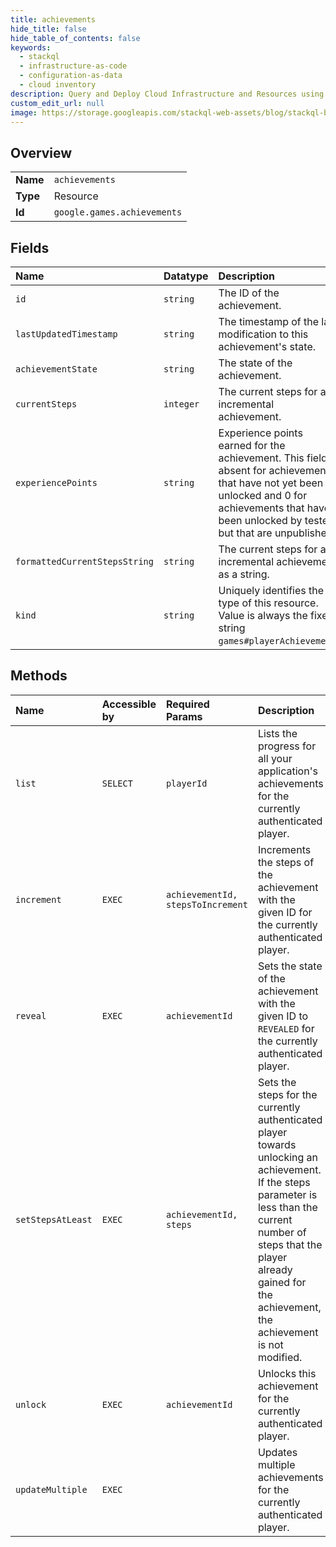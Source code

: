 ```yaml
---
title: achievements
hide_title: false
hide_table_of_contents: false
keywords:
  - stackql
  - infrastructure-as-code
  - configuration-as-data
  - cloud inventory
description: Query and Deploy Cloud Infrastructure and Resources using SQL
custom_edit_url: null
image: https://storage.googleapis.com/stackql-web-assets/blog/stackql-blog-post-featured-image.png
---
```

  
    

## Overview
<table><tbody>
<tr><td><b>Name</b></td><td><code>achievements</code></td></tr>
<tr><td><b>Type</b></td><td>Resource</td></tr>
<tr><td><b>Id</b></td><td><code>google.games.achievements</code></td></tr>
</tbody></table>

## Fields
| Name | Datatype | Description |
|:-----|:---------|:------------|
| `id` | `string` | The ID of the achievement. |
| `lastUpdatedTimestamp` | `string` | The timestamp of the last modification to this achievement's state. |
| `achievementState` | `string` | The state of the achievement. |
| `currentSteps` | `integer` | The current steps for an incremental achievement. |
| `experiencePoints` | `string` | Experience points earned for the achievement. This field is absent for achievements that have not yet been unlocked and 0 for achievements that have been unlocked by testers but that are unpublished. |
| `formattedCurrentStepsString` | `string` | The current steps for an incremental achievement as a string. |
| `kind` | `string` | Uniquely identifies the type of this resource. Value is always the fixed string `games#playerAchievement`. |
## Methods
| Name | Accessible by | Required Params | Description |
|:-----|:--------------|:----------------|:------------|
| `list` | `SELECT` | `playerId` | Lists the progress for all your application's achievements for the currently authenticated player. |
| `increment` | `EXEC` | `achievementId, stepsToIncrement` | Increments the steps of the achievement with the given ID for the currently authenticated player. |
| `reveal` | `EXEC` | `achievementId` | Sets the state of the achievement with the given ID to `REVEALED` for the currently authenticated player. |
| `setStepsAtLeast` | `EXEC` | `achievementId, steps` | Sets the steps for the currently authenticated player towards unlocking an achievement. If the steps parameter is less than the current number of steps that the player already gained for the achievement, the achievement is not modified. |
| `unlock` | `EXEC` | `achievementId` | Unlocks this achievement for the currently authenticated player. |
| `updateMultiple` | `EXEC` |  | Updates multiple achievements for the currently authenticated player. |
